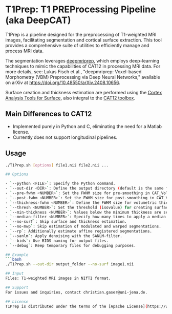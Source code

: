 # T1Prep: T1 PREProcessing Pipeline (aka DeepCAT)

T1Prep is a pipeline designed for the preprocessing of T1-weighted MRI images, facilitating segmentation and cortical surface extraction. This tool provides a comprehensive suite of utilities to efficiently manage and process MRI data.

The segmentation leverages [deepmriprep](https://github.com/wwu-mmll/deepmriprep), which employs deep-learning techniques to mimic the capabilities of CAT12 in processing MRI data. For more details, see: Lukas Fisch et al., "deepmriprep: Voxel-based Morphometry (VBM) Preprocessing via Deep Neural Networks," available on arXiv at https://doi.org/10.48550/arXiv.2408.10656.

Surface creation and thickness estimation are performed using the [Cortex Analysis Tools for Surface](https://github.com/ChristianGaser/CAT-Surface), also integral to the [CAT12 toolbox](https://github.com/ChristianGaser/cat12).

## Main Differences to CAT12

- Implemented purely in Python and C, eliminating the need for a Matlab license.
- Currently does not support longitudinal pipelines.

## Usage

```bash
./T1Prep.sh [options] file1.nii file2.nii ...

## Options

- `--python <FILE>`: Specify the Python command.
- `--out-dir <DIR>`: Define the output directory (default is the same folder as the input files).
- `--pre-fwhm <NUMBER>`: Set the FWHM size for pre-smoothing in CAT_VolMarchingCubes.
- `--post-fwhm <NUMBER>`: Set the FWHM size for post-smoothing in CAT_VolMarchingCubes.
- `--thickness-fwhm <NUMBER>`: Define the FWHM size for volumetric thickness smoothing in CAT_VolThicknessPbt.
- `--thresh <NUMBER>`: Set the threshold (isovalue) for creating surfaces in CAT_VolMarchingCubes.
- `--min-thickness <NUMBER>`: Values below the minimum thickness are set to zero and approximated using the replace option in the vbdist method.
- `--median-filter <NUMBER>`: Specify how many times to apply a median filter to areas with topology artifacts to reduce these artifacts.
- `--no-surf`: Skip surface and thickness estimation.
- `--no-mwp`: Skip estimation of modulated and warped segmentations.
- `--rp`: Additionally estimate affine registered segmentations.
- `--sanlm`: Apply denoising with the SANLM-filter.
- `--bids`: Use BIDS naming for output files.
- `--debug`: Keep temporary files for debugging purposes.

## Example
```bash
./T1Prep.sh --out-dir output_folder --no-surf image1.nii

## Input
Files: T1-weighted MRI images in NIfTI format.

## Support
For issues and inquiries, contact christian.gaser@uni-jena.de.

## License
T1Prep is distributed under the terms of the [Apache License](https://www.apache.org/licenses/LICENSE-2.0) as published by the Apache Software Foundation.

